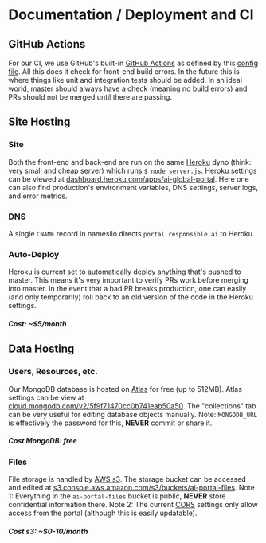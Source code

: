 # Documentation / Deployment and CI

## GitHub Actions

For our CI, we use GitHub's built-in [GitHub Actions](https://docs.github.com/en/actions) as defined by this [config file](https://github.com/AI-Global/ai-portal/tree/master/.github/workflows). All this does it check for front-end build errors. In the future this is where things like unit and integration tests should be added. In an ideal world, master should always have a check (meaning no build errors) and PRs should not be merged until there are passing.

## Site Hosting

### Site

Both the front-end and back-end are run on the same [Heroku](https://www.heroku.com/dynos) dyno (think: very small and cheap server) which runs `$ node server.js`. Heroku settings can be viewed at [dashboard.heroku.com/apps/ai-global-portal](https://dashboard.heroku.com/apps/ai-global-portal). Here one can also find production's environment variables, DNS settings, server logs, and error metrics.

### DNS

A single `CNAME` record in namesilo directs `portal.responsible.ai` to Heroku.

### Auto-Deploy

Heroku is current set to automatically deploy anything that's pushed to master. This means it's very important to verify PRs work before merging into master. In the event that a bad PR breaks production, one can easily (and only temporarily) roll back to an old version of the code in the Heroku settings.

##### Cost: ~$5/month

## Data Hosting

### Users, Resources, etc.

Our MongoDB database is hosted on [Atlas](https://www.mongodb.com/cloud/atlas) for free (up to 512MB). Atlas settings can be view at [cloud.mongodb.com/v2/5f9f71470cc0b741eab50a50](https://cloud.mongodb.com/v2/5f9f71470cc0b741eab50a50#clusters). The "collections" tab can be very useful for editing database objects manually. Note: `MONGODB_URL` is effectively the password for this, **NEVER** commit or share it.

##### Cost MongoDB: free

### Files

File storage is handled by [AWS s3](https://aws.amazon.com/s3/). The storage bucket can be accessed and edited at [s3.console.aws.amazon.com/s3/buckets/ai-portal-files](https://s3.console.aws.amazon.com/s3/buckets/ai-portal-files?region=us-east-2&tab=objects). Note 1: Everything in the `ai-portal-files` bucket is public, **NEVER** store confidential information there. Note 2: The current [CORS](https://developer.mozilla.org/en-US/docs/Web/HTTP/CORS) settings only allow access from the portal (although this is easily updatable).

##### Cost s3: ~$0-10/month
